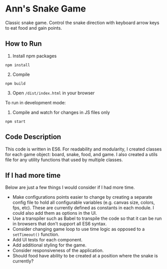 # Ann's Snake Game

Classic snake game. Control the snake direction with keyboard arrow keys to eat food and gain points.

## How to Run
1. Install npm packages
```
npm install
```

2. Compile
```
npm build
```

3. Open ```/dist/index.html``` in your browser

To run in development mode:
1. Compile and watch for changes in JS files only
```
npm start
```

## Code Description
This code is written in ES6. For readability and modularity, I created classes for each game object: board, snake, food, and game. I also created a utils file for any utility functions that used by multiple classes. 

## If I had more time
Below are just a few things I would consider if I had more time.
- Make configurations points easier to change by creating a separate config file to hold all configurable variables (e.g. canvas size, colors, fps, etc). These are currently defined as constants in each module. I could also add them as options in the UI. 
- Use a transpiler such as Babel to transpile the code so that it can be run in browsers that don't support all ES6 syntax. 
- Consider changing game loop to use time logic as opposed to a ```setTimeout()``` function. 
- Add UI tests for each component. 
- Add additional styling for the game.
- Consider responsiveness of the application.
- Should food have ability to be created at a position where the snake is currently?
